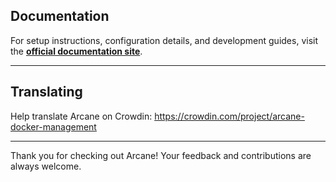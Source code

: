 
## Documentation

For setup instructions, configuration details, and development guides, visit the **[official documentation site](https://getarcane.app)**.

---

## Translating

Help translate Arcane on Crowdin: https://crowdin.com/project/arcane-docker-management

---

Thank you for checking out Arcane! Your feedback and contributions are always welcome.